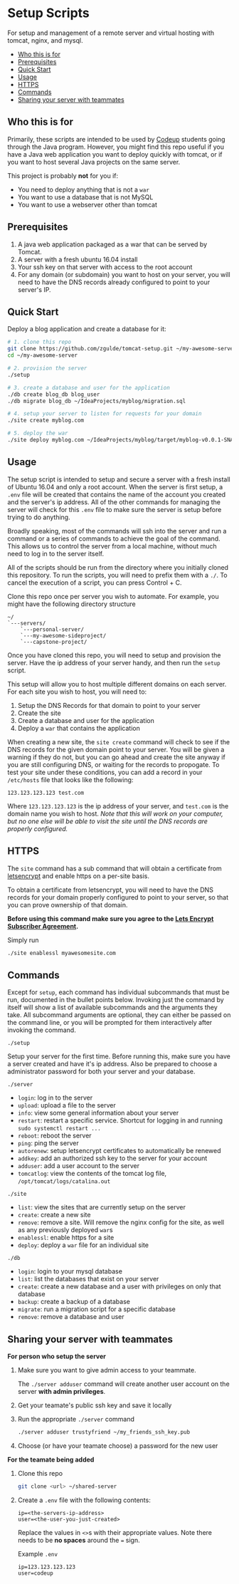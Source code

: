 # Setup Scripts

For setup and management of a remote server and virtual hosting with tomcat,
nginx, and mysql.

* [Who this is for](#who-this-is-for)
* [Prerequisites](#prerequisites)
* [Quick Start](#quick-start)
* [Usage](#usage)
* [HTTPS](#https)
* [Commands](#commands)
* [Sharing your server with teammates](#sharing-your-server-with-teammates)

## Who this is for

Primarily, these scripts are intended to be used by [Codeup](http://codeup.com)
students going through the Java program. However, you might find this repo
useful if you have a Java web application you want to deploy quickly with
tomcat, or if you want to host several Java projects on the same server.

This project is probably **not** for you if:

- You need to deploy anything that is not a `war`
- You want to use a database that is not MySQL
- You want to use a webserver other than tomcat

## Prerequisites

1. A java web application packaged as a war that can be served by Tomcat.
1. A server with a fresh ubuntu 16.04 install
1. Your ssh key on that server with access to the root account
1. For any domain (or subdomain) you want to host on your server, you will need
   to have the DNS records already configured to point to your server's IP.

## Quick Start

Deploy a blog application and create a database for it:

```bash
# 1. clone this repo
git clone https://github.com/zgulde/tomcat-setup.git ~/my-awesome-server
cd ~/my-awesome-server

# 2. provision the server
./setup

# 3. create a database and user for the application
./db create blog_db blog_user
./db migrate blog_db ~/IdeaProjects/myblog/migration.sql

# 4. setup your server to listen for requests for your domain
./site create myblog.com

# 5. deploy the war
./site deploy myblog.com ~/IdeaProjects/myblog/target/myblog-v0.0.1-SNAPSHOT.war
```

## Usage

The setup script is intended to setup and secure a server with a fresh install
of Ubuntu 16.04 and only a root account. When the server is first setup, a
`.env` file will be created that contains the name of the account you created
and the server's ip address. All of the other commands for managing the server
will check for this `.env` file to make sure the server is setup before trying
to do anything.

Broadly speaking, most of the commands will ssh into the server and run a command
or a series of commands to achieve the goal of the command. This allows us to
control the server from a local machine, without much need to log in to the
server itself.

All of the scripts should be run from the directory where you initially cloned
this repository. To run the scripts, you will need to prefix them with a `./`.
To cancel the execution of a script, you can press Control + C.

Clone this repo once per server you wish to automate. For example, you might
have the following directory structure

```
~/
`---servers/
    `---personal-server/
    `---my-awesome-sideproject/
    `---capstone-project/
```

Once you have cloned this repo, you will need to setup and provision the server.
Have the ip address of your server handy, and then run the `setup` script.

This setup will allow you to host multiple different domains on each server. For
each site you wish to host, you will need to:

1. Setup the DNS Records for that domain to point to your server
1. Create the site
1. Create a database and user for the application
1. Deploy a `war` that contains the application

When creating a new site, the `site create` command will check to see if the DNS
records for the given domain point to your server. You will be given a warning
if they do not, but you can go ahead and create the site anyway if you are still
configuring DNS, or waiting for the records to propogate. To test your site
under these conditions, you can add a record in your `/etc/hosts` file that
looks like the following:

```
123.123.123.123 test.com
```

Where `123.123.123.123` is the ip address of your server, and `test.com` is the
domain name you wish to host. *Note that this will work on your computer, but no
one else will be able to visit the site until the DNS records are properly
configured.*

## HTTPS

The `site` command has a sub command that will obtain a certificate from
[letsencrypt](https://letsencrypt.org/) and enable https on a per-site basis.

To obtain a certificate from letsencrypt, you will need to have the DNS records
for your domain properly configured to point to your server, so that you can
prove ownership of that domain.

**Before using this command make sure you agree to the [Lets Encrypt Subscriber
Agreement](https://letsencrypt.org/documents/LE-SA-v1.1.1-August-1-2016.pdf).**

Simply run

```bash
./site enablessl myawesomesite.com
```

## Commands

Except for `setup`, each command has individual subcommands that must be run,
documented in the bullet points below. Invoking just the command by itself will
show a list of available subcommands and the arguments they take. All subcommand
arguments are optional, they can either be passed on the command line, or you
will be prompted for them interactively after invoking the command.

`./setup` 

Setup your server for the first time. Before running this, make sure you
have a server created and have it's ip address. Also be prepared to choose a
administrator password for both your server and your database.

`./server`

- `login`: log in to the server
- `upload`: upload a file to the server
- `info`: view some general information about your server
- `restart`: restart a specific service. Shortcut for logging in and running
  `sudo systemctl restart ...`
- `reboot`: reboot the server
- `ping`: ping the server
- `autorenew`: setup letsencrypt certificates to automatically be renewed
- `addkey`: add an authorized ssh key to the server for your account
- `adduser`: add a user account to the server
- `tomcatlog`: view the contents of the tomcat log file, `/opt/tomcat/logs/catalina.out`

`./site`

- `list`: view the sites that are currently setup on the server
- `create`: create a new site
- `remove`: remove a site. Will remove the nginx config for the site, as well as
  any previously deployed `war`s
- `enablessl`: enable https for a site
- `deploy`: deploy a `war` file for an individual site

`./db`

- `login`: login to your mysql database
- `list`: list the databases that exist on your server
- `create`: create a new database and a user with privileges on only that
  database
- `backup`: create a backup of a database
- `migrate`: run a migration script for a specific database
- `remove`: remove a database and user

## Sharing your server with teammates

**For person who setup the server**

1. Make sure you want to give admin access to your teammate.

    The `./server adduser` command will create another user account on the
    server **with admin privileges**.

1. Get your teamate's public ssh key and save it locally

1. Run the appropriate `./server` command

    ```bash
    ./server adduser trustyfriend ~/my_friends_ssh_key.pub
    ```

1. Choose (or have your teamate choose) a password for the new user

**For the teamate being added**

1. Clone this repo

    ```bash
    git clone <url> ~/shared-server
    ```

1. Create a `.env` file with the following contents:

    ```
    ip=<the-servers-ip-address>
    user=<the-user-you-just-created>
    ```

    Replace the values in `<>`s with their appropriate values. Note there needs
    to be **no spaces** around the `=` sign.

    Example `.env`

    ```
    ip=123.123.123.123
    user=codeup
    ```

